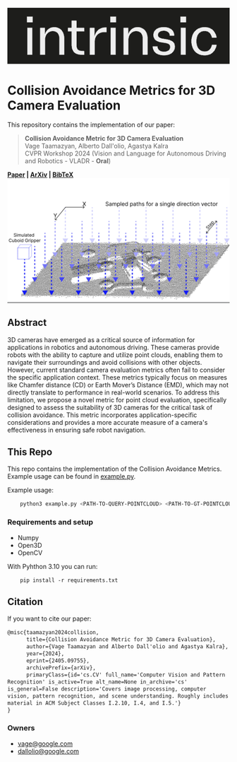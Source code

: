 ![alt text](images/logo.png)

# Collision Avoidance Metrics for 3D Camera Evaluation
This repository contains the implementation of our paper:
> **Collision Avoidance Metric for 3D Camera Evaluation**\
> Vage Taamazyan, Alberto Dall'olio, Agastya Kalra \
> CVPR Workshop 2024 (Vision and Language for Autonomous Driving and Robotics - VLADR - **Oral**)

**[Paper](https://arxiv.org/pdf/2405.09755)  | [ArXiv](https://arxiv.org/abs/2405.09755) | [BibTeX](#citation)** 
![alt text](images/collision_metric_viz.png)


## Abstract
3D cameras have emerged as a critical source of information for applications in robotics and autonomous driving. These cameras provide robots with the ability to capture and utilize point clouds, enabling them to navigate their surroundings and avoid collisions with other objects. However, current standard camera evaluation metrics often fail to consider the specific application context. These metrics typically focus on measures like Chamfer distance (CD) or Earth Mover’s Distance (EMD), which may not directly translate to performance in real-world scenarios. To address this limitation, we propose a novel metric for point cloud evaluation, specifically designed to assess the suitability of 3D cameras for the critical task of collision avoidance. This metric incorporates application-specific considerations and provides a more accurate measure of a camera's effectiveness in ensuring safe robot navigation.

## This Repo
This repo contains the implementation of the Collision Avoidance Metrics. Example usage can be found in [example.py](example.py).

Example usage:

```sh
    python3 example.py <PATH-TO-QUERY-POINTCLOUD> <PATH-TO-GT-POINTCLOUD>
```

### Requirements and setup

- Numpy
- Open3D
- OpenCV

With Pyhthon 3.10 you can run:
```
    pip install -r requirements.txt
```

## Citation
If you want to cite our paper:

```
@misc{taamazyan2024collision,
      title={Collision Avoidance Metric for 3D Camera Evaluation}, 
      author={Vage Taamazyan and Alberto Dall'olio and Agastya Kalra},
      year={2024},
      eprint={2405.09755},
      archivePrefix={arXiv},
      primaryClass={id='cs.CV' full_name='Computer Vision and Pattern Recognition' is_active=True alt_name=None in_archive='cs' is_general=False description='Covers image processing, computer vision, pattern recognition, and scene understanding. Roughly includes material in ACM Subject Classes I.2.10, I.4, and I.5.'}
}
```

### Owners
- vage@google.com
- dallolio@google.com